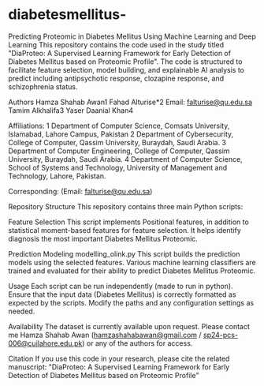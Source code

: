 # diabetesmellitus-

Predicting Proteomic in Diabetes Mellitus Using Machine Learning and Deep Learning
This repository contains the code used in the study titled "DiaProteo: A Supervised Learning Framework for Early Detection of Diabetes Mellitus based on Proteomic Profile". The code is structured to facilitate feature selection, model building, and explainable AI analysis to predict including antipsychotic response, clozapine response, and schizophrenia status.

Authors
Hamza Shahab Awan1
Fahad Alturise*2
Email: falturise@qu.edu.sa
Tamim Alkhalifa3
Yaser Daanial Khan4


Affiliations:
1 Department of Computer Science, Comsats University, Islamabad, Lahore Campus, Pakistan
2 Department of Cybersecurity, College of Computer, Qassim University, Buraydah, Saudi Arabia.
3 Department of Computer Engineering, College of Computer, Qassim University, Buraydah, Saudi Arabia.
4 Department of Computer Science, School of Systems and Technology, University of Management and Technology, Lahore, Pakistan.


Corresponding: (Email: falturise@qu.edu.sa)

Repository Structure
This repository contains three main Python scripts:

Feature Selection
This script implements Positional features, in addition to statistical moment-based features for feature selection. It helps identify diagnosis the most important Diabetes Mellitus Proteomic.

Prediction Modeling
modelling_olink.py
This script builds the prediction models using the selected features. Various machine learning classifiers are trained and evaluated for their ability to predict Diabetes Mellitus Proteomic.

Usage
Each script can be run independently (made to run in python). Ensure that the input data (Diabetes Mellitus) is correctly formatted as expected by the scripts. Modify the paths and any configuration settings as needed.

Availability
The dataset is currently available upon request. Please contact me Hamza Shahab Awan (hamzashahabawan@gmail.com  /  sp24-pcs-006@cuilahore.edu.pk) or any of the authors for access.

Citation
If you use this code in your research, please cite the related manuscript:
"DiaProteo: A Supervised Learning Framework for Early Detection of Diabetes Mellitus based on Proteomic Profile"

